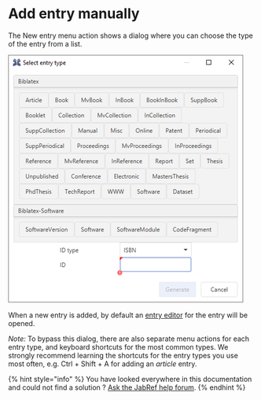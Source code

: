 # Add entry manually

The New entry menu action shows a dialog where you can choose the type of the entry from a list.

![Screenshot of new entry dialog](../.gitbook/assets/entrytype-dialog.png)

When a new entry is added, by default an [entry editor](../advanced/entryeditor/) for the entry will be opened.

_Note:_ To bypass this dialog, there are also separate menu actions for each entry type, and keyboard shortcuts for the most common types. We strongly recommend learning the shortcuts for the entry types you use most often, e.g. Ctrl + Shift + A for adding an _article_ entry.

{% hint style="info" %}
You have looked everywhere in this documentation and could not find a solution ?
[Ask the JabRef help forum](https://discourse.jabref.org/c/help/7).
{% endhint %}

